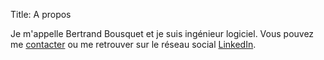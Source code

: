 Title: A propos

Je m'appelle Bertrand Bousquet et je suis ingénieur logiciel. Vous pouvez me [contacter](mailto:me@bertrand-bousquet.info) ou me retrouver sur le réseau social [LinkedIn](http://fr.linkedin.com/in/bertrandbousquet).
